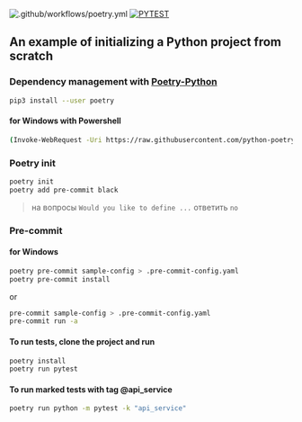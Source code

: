![.github/workflows/poetry.yml](https://github.com/77ripdrive/Python_sandbox/workflows/.github/workflows/poetry.yml/badge.svg)
[![PYTEST](https://img.shields.io/badge/pytest-v%200.1-green)](https://img.shields.io/badge/pytest-v%200.1-green)

## An example of initializing a Python project from scratch

### Dependency management with [Poetry-Python](https://python-poetry.org/docs/)

```sh
pip3 install --user poetry
```

#### for Windows with Powershell

```sh
(Invoke-WebRequest -Uri https://raw.githubusercontent.com/python-poetry/poetry/master/get-poetry.py -UseBasicParsing).Content | python -
```

### Poetry init

```sh
poetry init
poetry add pre-commit black
```

> на вопросы `Would you like to define ...` ответить `no`

### Pre-commit

#### for Windows

```sh
poetry pre-commit sample-config > .pre-commit-config.yaml
poetry pre-commit install
```

or

```sh
pre-commit sample-config > .pre-commit-config.yaml
pre-commit run -a
```

#### To run tests, clone the project and run

```sh
poetry install
poetry run pytest
```

#### To run marked tests with tag @api_service

```sh
poetry run python -m pytest -k "api_service"

```
